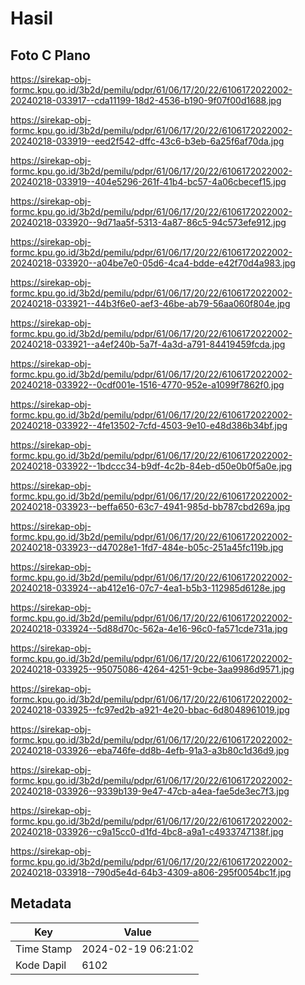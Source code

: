 # Hasil

## Foto C Plano

https://sirekap-obj-formc.kpu.go.id/3b2d/pemilu/pdpr/61/06/17/20/22/6106172022002-20240218-033917--cda11199-18d2-4536-b190-9f07f00d1688.jpg

https://sirekap-obj-formc.kpu.go.id/3b2d/pemilu/pdpr/61/06/17/20/22/6106172022002-20240218-033919--eed2f542-dffc-43c6-b3eb-6a25f6af70da.jpg

https://sirekap-obj-formc.kpu.go.id/3b2d/pemilu/pdpr/61/06/17/20/22/6106172022002-20240218-033919--404e5296-261f-41b4-bc57-4a06cbecef15.jpg

https://sirekap-obj-formc.kpu.go.id/3b2d/pemilu/pdpr/61/06/17/20/22/6106172022002-20240218-033920--9d71aa5f-5313-4a87-86c5-94c573efe912.jpg

https://sirekap-obj-formc.kpu.go.id/3b2d/pemilu/pdpr/61/06/17/20/22/6106172022002-20240218-033920--a04be7e0-05d6-4ca4-bdde-e42f70d4a983.jpg

https://sirekap-obj-formc.kpu.go.id/3b2d/pemilu/pdpr/61/06/17/20/22/6106172022002-20240218-033921--44b3f6e0-aef3-46be-ab79-56aa060f804e.jpg

https://sirekap-obj-formc.kpu.go.id/3b2d/pemilu/pdpr/61/06/17/20/22/6106172022002-20240218-033921--a4ef240b-5a7f-4a3d-a791-84419459fcda.jpg

https://sirekap-obj-formc.kpu.go.id/3b2d/pemilu/pdpr/61/06/17/20/22/6106172022002-20240218-033922--0cdf001e-1516-4770-952e-a1099f7862f0.jpg

https://sirekap-obj-formc.kpu.go.id/3b2d/pemilu/pdpr/61/06/17/20/22/6106172022002-20240218-033922--4fe13502-7cfd-4503-9e10-e48d386b34bf.jpg

https://sirekap-obj-formc.kpu.go.id/3b2d/pemilu/pdpr/61/06/17/20/22/6106172022002-20240218-033922--1bdccc34-b9df-4c2b-84eb-d50e0b0f5a0e.jpg

https://sirekap-obj-formc.kpu.go.id/3b2d/pemilu/pdpr/61/06/17/20/22/6106172022002-20240218-033923--beffa650-63c7-4941-985d-bb787cbd269a.jpg

https://sirekap-obj-formc.kpu.go.id/3b2d/pemilu/pdpr/61/06/17/20/22/6106172022002-20240218-033923--d47028e1-1fd7-484e-b05c-251a45fc119b.jpg

https://sirekap-obj-formc.kpu.go.id/3b2d/pemilu/pdpr/61/06/17/20/22/6106172022002-20240218-033924--ab412e16-07c7-4ea1-b5b3-112985d6128e.jpg

https://sirekap-obj-formc.kpu.go.id/3b2d/pemilu/pdpr/61/06/17/20/22/6106172022002-20240218-033924--5d88d70c-562a-4e16-96c0-fa571cde731a.jpg

https://sirekap-obj-formc.kpu.go.id/3b2d/pemilu/pdpr/61/06/17/20/22/6106172022002-20240218-033925--95075086-4264-4251-9cbe-3aa9986d9571.jpg

https://sirekap-obj-formc.kpu.go.id/3b2d/pemilu/pdpr/61/06/17/20/22/6106172022002-20240218-033925--fc97ed2b-a921-4e20-bbac-6d8048961019.jpg

https://sirekap-obj-formc.kpu.go.id/3b2d/pemilu/pdpr/61/06/17/20/22/6106172022002-20240218-033926--eba746fe-dd8b-4efb-91a3-a3b80c1d36d9.jpg

https://sirekap-obj-formc.kpu.go.id/3b2d/pemilu/pdpr/61/06/17/20/22/6106172022002-20240218-033926--9339b139-9e47-47cb-a4ea-fae5de3ec7f3.jpg

https://sirekap-obj-formc.kpu.go.id/3b2d/pemilu/pdpr/61/06/17/20/22/6106172022002-20240218-033926--c9a15cc0-d1fd-4bc8-a9a1-c4933747138f.jpg

https://sirekap-obj-formc.kpu.go.id/3b2d/pemilu/pdpr/61/06/17/20/22/6106172022002-20240218-033918--790d5e4d-64b3-4309-a806-295f0054bc1f.jpg


## Metadata

| Key        | Value               |
| ---------- | ------------------- |
| Time Stamp | 2024-02-19 06:21:02 |
| Kode Dapil | 6102                |



